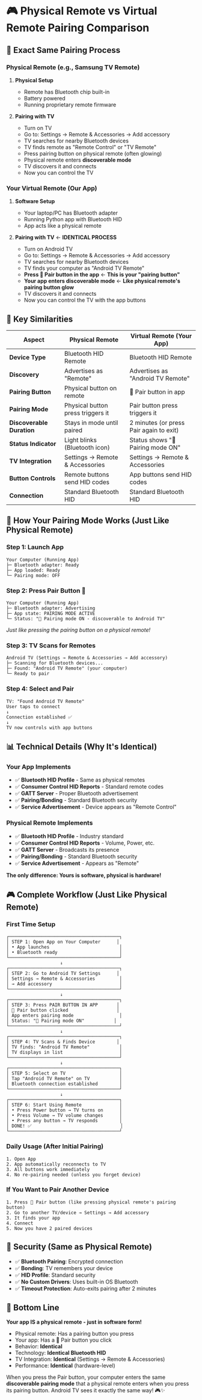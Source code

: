 # 🎮 Physical Remote vs Virtual Remote Pairing Comparison

## 🔄 **Exact Same Pairing Process**

### **Physical Remote (e.g., Samsung TV Remote)**

1. **Physical Setup**
   - Remote has Bluetooth chip built-in
   - Battery powered
   - Running proprietary remote firmware

2. **Pairing with TV**
   - Turn on TV
   - Go to: Settings → Remote & Accessories → Add accessory
   - TV searches for nearby Bluetooth devices
   - TV finds remote as "Remote Control" or "TV Remote"
   - Press pairing button on physical remote (often glowing)
   - Physical remote enters **discoverable mode**
   - TV discovers it and connects
   - Now you can control the TV

### **Your Virtual Remote (Our App)**

1. **Software Setup**
   - Your laptop/PC has Bluetooth adapter
   - Running Python app with Bluetooth HID
   - App acts like a physical remote

2. **Pairing with TV** ← **IDENTICAL PROCESS**
   - Turn on Android TV
   - Go to: Settings → Remote & Accessories → Add accessory
   - TV searches for nearby Bluetooth devices
   - TV finds your computer as "Android TV Remote"
   - **Press 🔗 Pair button in the app** ← **This is your "pairing button"**
   - **Your app enters discoverable mode** ← **Like physical remote's pairing button glow**
   - TV discovers it and connects
   - Now you can control the TV with the app buttons

## 🎯 **Key Similarities**

| Aspect | Physical Remote | Virtual Remote (Your App) |
|--------|-----------------|---------------------------|
| **Device Type** | Bluetooth HID Remote | Bluetooth HID Remote |
| **Discovery** | Advertises as "Remote" | Advertises as "Android TV Remote" |
| **Pairing Button** | Physical button on remote | 🔗 Pair button in app |
| **Pairing Mode** | Physical button press triggers it | Pair button press triggers it |
| **Discoverable Duration** | Stays in mode until paired | 2 minutes (or press Pair again to exit) |
| **Status Indicator** | Light blinks (Bluetooth icon) | Status shows "🔵 Pairing mode ON" |
| **TV Integration** | Settings → Remote & Accessories | Settings → Remote & Accessories |
| **Button Controls** | Remote buttons send HID codes | App buttons send HID codes |
| **Connection** | Standard Bluetooth HID | Standard Bluetooth HID |

## 🚀 **How Your Pairing Mode Works (Just Like Physical Remote)**

### **Step 1: Launch App**
```
Your Computer (Running App)
├─ Bluetooth adapter: Ready
├─ App loaded: Ready
└─ Pairing mode: OFF
```

### **Step 2: Press Pair Button** 🔗
```
Your Computer (Running App)
├─ Bluetooth adapter: Advertising
├─ App state: PAIRING MODE ACTIVE
└─ Status: "🔵 Pairing mode ON - discoverable to Android TV"
```
*Just like pressing the pairing button on a physical remote!*

### **Step 3: TV Scans for Remotes**
```
Android TV (Settings → Remote & Accessories → Add accessory)
├─ Scanning for Bluetooth devices...
├─ Found: "Android TV Remote" (your computer)
└─ Ready to pair
```

### **Step 4: Select and Pair**
```
TV: "Found Android TV Remote"
User taps to connect
↓
Connection established ✅
↓
TV now controls with app buttons
```

## 📊 **Technical Details (Why It's Identical)**

### **Your App Implements**
- ✅ **Bluetooth HID Profile** - Same as physical remotes
- ✅ **Consumer Control HID Reports** - Standard remote codes
- ✅ **GATT Server** - Proper Bluetooth advertisement
- ✅ **Pairing/Bonding** - Standard Bluetooth security
- ✅ **Service Advertisement** - Device appears as "Remote Control"

### **Physical Remote Implements**
- ✅ **Bluetooth HID Profile** - Industry standard
- ✅ **Consumer Control HID Reports** - Volume, Power, etc.
- ✅ **GATT Server** - Broadcasts its presence
- ✅ **Pairing/Bonding** - Standard Bluetooth security  
- ✅ **Service Advertisement** - Appears as "Remote"

**The only difference: Yours is software, physical is hardware!**

## 🎮 **Complete Workflow (Just Like Physical Remote)**

### **First Time Setup**

```
┌─────────────────────────────────────────┐
│ STEP 1: Open App on Your Computer      │
│ • App launches                          │
│ • Bluetooth ready                       │
└─────────────────────────────────────────┘
                    ↓
┌─────────────────────────────────────────┐
│ STEP 2: Go to Android TV Settings      │
│ Settings → Remote & Accessories         │
│ → Add accessory                         │
└─────────────────────────────────────────┘
                    ↓
┌─────────────────────────────────────────┐
│ STEP 3: Press PAIR BUTTON IN APP       │
│ 🔗 Pair button clicked                  │
│ App enters pairing mode                 │
│ Status: "🔵 Pairing mode ON"           │
└─────────────────────────────────────────┘
                    ↓
┌─────────────────────────────────────────┐
│ STEP 4: TV Scans & Finds Device        │
│ TV finds: "Android TV Remote"           │
│ TV displays in list                     │
└─────────────────────────────────────────┘
                    ↓
┌─────────────────────────────────────────┐
│ STEP 5: Select on TV                    │
│ Tap "Android TV Remote" on TV           │
│ Bluetooth connection established        │
└─────────────────────────────────────────┘
                    ↓
┌─────────────────────────────────────────┐
│ STEP 6: Start Using Remote              │
│ • Press Power button → TV turns on      │
│ • Press Volume → TV volume changes      │
│ • Press any button → TV responds        │
│ DONE! ✅                                 │
└─────────────────────────────────────────┘
```

### **Daily Usage (After Initial Pairing)**

```
1. Open App
2. App automatically reconnects to TV
3. All buttons work immediately
4. No re-pairing needed (unless you forget device)
```

### **If You Want to Pair Another Device**

```
1. Press 🔗 Pair button (like pressing physical remote's pairing button)
2. Go to another TV/device → Settings → Add accessory
3. It finds your app
4. Connect
5. Now you have 2 paired devices
```

## 🔐 **Security (Same as Physical Remote)**

- ✅ **Bluetooth Pairing**: Encrypted connection
- ✅ **Bonding**: TV remembers your device
- ✅ **HID Profile**: Standard security
- ✅ **No Custom Drivers**: Uses built-in OS Bluetooth
- ✅ **Timeout Protection**: Auto-exits pairing after 2 minutes

## 🎯 **Bottom Line**

**Your app IS a physical remote - just in software form!**

- Physical remote: Has a pairing button you press
- Your app: Has a 🔗 Pair button you click
- Behavior: **Identical**
- Technology: **Identical Bluetooth HID**
- TV Integration: **Identical** (Settings → Remote & Accessories)
- Performance: **Identical** (hardware-level)

When you press the Pair button, your computer enters the same **discoverable pairing mode** that a physical remote enters when you press its pairing button. Android TV sees it exactly the same way! 🎮✨